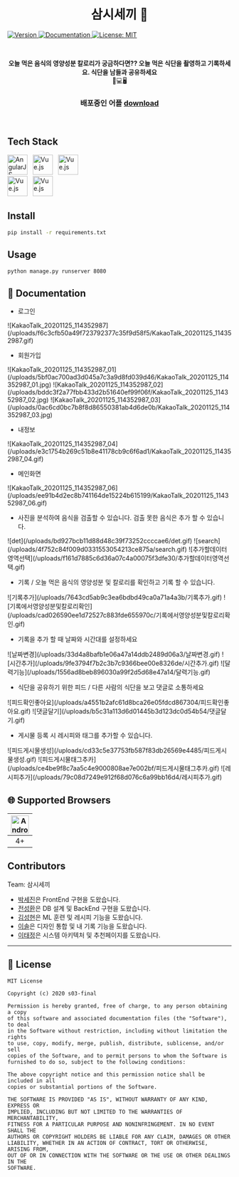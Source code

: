 <h1 align="center"> 삼시세끼 👋</h1>
<p>
  <a href="https://drive.google.com/file/d/1N3IzRW76bwCpz-Kd8p0N_UpKVS93eFC9/view?usp=sharing" target="_blank">
  <img alt="Version" src="https://img.shields.io/badge/version-1.0-blue.svg?cacheSeconds=2592000" />
  </a>
  <a href="https://drive.google.com/file/d/1N3IzRW76bwCpz-Kd8p0N_UpKVS93eFC9/view?usp=sharing" target="_blank">
    <img alt="Documentation" src="https://img.shields.io/badge/documentation-yes-brightgreen.svg" />
  </a>
  <a href="#" target="_blank">
    <img alt="License: MIT" src="https://img.shields.io/badge/License-MIT-yellow.svg" />
  </a>
</p><br/>

<p align=center>
  <b>오늘 먹은 음식의 영양성분 칼로리가 궁금하다면?? 오늘 먹은 식단을 촬영하고 기록하세요. 
  식단을 남들과 공유하세요 </b><br>📱💻🖥
</p>

<h3 align=center>
배포중인 어플
  <a href="https://drive.google.com/file/d/1N3IzRW76bwCpz-Kd8p0N_UpKVS93eFC9/view?usp=sharing">download</a> 
</h3><br/>


## Tech Stack

<div>
    <a href="https://github.com/naver/egjs-flicking/blob/master/packages/ngx-flicking/README.md"><img width="45" src="https://www.manhattanmobile.com/wp-content/uploads/2018/08/react-native-workshop-1024x538.jpg" alt="AngularJS" /></a>&nbsp;&nbsp;
    <a href="https://github.com/naver/egjs-flicking/blob/master/packages/vue-flicking/README.md"><img width="45" src="https://t1.daumcdn.net/cfile/tistory/998EBC4E5B5350CC32" alt="Vue.js" /></a>&nbsp;&nbsp;
    <a href="https://github.com/naver/egjs-flicking/blob/master/packages/vue-flicking/README.md"><img width="45" src="https://t1.daumcdn.net/cfile/tistory/9987444D5AA3751837" alt="Vue.js" /></a>
</div>


<div>
    <a href="https://github.com/naver/egjs-flicking/blob/master/packages/vue-flicking/README.md"><img width="45" src="https://4.bp.blogspot.com/-brgnjo5GUa0/WLhXuAwnQII/AAAAAAAAD88/oxL3WK0wiU8zRVDAKyt1sUo37VZLo3BrQCLcB/s200/Android%2BLogo.png" alt="Vue.js" /></a>&nbsp;&nbsp;
    <a href="https://github.com/naver/egjs-flicking/blob/master/packages/vue-flicking/README.md"><img width="45" src="https://encrypted-tbn0.gstatic.com/images?q=tbn:ANd9GcRiwsw2zjytYQGtiLA4ZdKwANVx-PuYKxa2eg&usqp=CAU" alt="Vue.js" /></a>&nbsp;&nbsp;
</div>

## Install

```sh
pip install -r requirements.txt
```

## Usage

```sh
python manage.py runserver 8080
```


## 📖 Documentation

* 로그인

<div>
    ![KakaoTalk_20201125_114352987](/uploads/f6c3cfb50a49f723792377c35f9d58f5/KakaoTalk_20201125_114352987.gif)
</div>


* 회원가입

<div>
   ![KakaoTalk_20201125_114352987_01](/uploads/5bf0ac700ad3d045a7c3a9d8fd039d46/KakaoTalk_20201125_114352987_01.jpg)
   ![KakaoTalk_20201125_114352987_02](/uploads/bddc3f2a77fbb433d2b51640ef99f06f/KakaoTalk_20201125_114352987_02.jpg)
   ![KakaoTalk_20201125_114352987_03](/uploads/0ac6cd0bc7b8f8d86550381ab4d6de0b/KakaoTalk_20201125_114352987_03.jpg)
</div>


* 내정보
<div>
![KakaoTalk_20201125_114352987_04](/uploads/e3c1754b269c51b8e41178cb9c6f6ad1/KakaoTalk_20201125_114352987_04.gif)
</div>


* 메인화면
<div>
![KakaoTalk_20201125_114352987_06](/uploads/ee91b4d2ec8b741164de15224b615199/KakaoTalk_20201125_114352987_06.gif)   
</div>


* 사진을 분석하여 음식을 검출할 수 있습니다. 검출 못한 음식은 추가 할 수 있습니다.
<div>
    ![det](/uploads/bd927bcb11d88d48c39f73252ccccae6/det.gif)
    ![search](/uploads/4f752c84f009d0331553054213ce875a/search.gif)
    ![추가할데이터영역선택](/uploads/f161d7885c6d36a07c4a00075f3dfe30/추가할데이터영역선택.gif)
</div>



* 기록 / 오늘 먹은 음식의 영양성분 및 칼로리를 확인하고 기록 할 수 있습니다. 
<div>
![기록추가](/uploads/7643cd5ab9c3ea6bdbd49ca0a71a4a3b/기록추가.gif)
![기록에서영양성분및칼로리확인](/uploads/cad026590ee1d72527c883fde655970c/기록에서영양성분및칼로리확인.gif)
</div>

* 기록을 추가 할 때 날짜와 시간대를 설정하세요 

<div>
    ![날짜변경](/uploads/33d4a8bafb1e06a47a14ddb2489d06a3/날짜변경.gif)
    ![시간추가](/uploads/9fe3794f7b2c3b7c9366bee00e8326de/시간추가.gif)
    ![달력기능](/uploads/1556ad8beb896030a99f2d5d68e47a14/달력기능.gif)
</div>



* 식단을 공유하기 위한 피드 / 다른 사람의 식단을 보고 댓글로 소통하세요
<div>
![피드확인좋아요](/uploads/a4551b2afc61d8bca26e05fdcd867304/피드확인좋아요.gif)
![댓글달기](/uploads/b5c31a113d6d01445b3d123dc0d54b54/댓글달기.gif)
</div>

* 게시물 등록 시 레시피와 태그를 추가할 수 있습니다.

<div>
![피드게시물생성](/uploads/cd33c5e37753fb587f83db26569e4485/피드게시물생성.gif)
![피드게시물태그추카](/uploads/ce4be9f8c7aa5c4e9000808ae7e002bf/피드게시물태그추카.gif)
![레시피추가](/uploads/79c08d7249e912f68d076c6a99bb16d4/레시피추가.gif)
</div>

## 🌐 Supported Browsers
|<img width="40" src="https://simpleicons.org/icons/android.svg" alt="Android">|
|:---:|
|4+|



## Contributors

Team: 삼시세끼
* [박세진](https://lab.ssafy.com/psj8532)은 FrontEnd 구현을 도왔습니다.
* [전성환](https://lab.ssafy.com/jeonsung02)은 DB 설계 및 BackEnd 구현을 도왔습니다.
* [김성현](https://lab.ssafy.com/tjdgus2319)은 ML 훈련 및 레시피 기능을 도왔습니다.
* [이솔](https://lab.ssafy.com/tedy55)은 디자인 통합 및 내 기록 기능을 도왔습니다.
* [이태정](https://lab.ssafy.com/taehee7590)은 시스템 아키텍처 및 추천페이지를 도왔습니다.


***
## 📜 License

```
MIT License

Copyright (c) 2020 s03-final

Permission is hereby granted, free of charge, to any person obtaining a copy
of this software and associated documentation files (the "Software"), to deal
in the Software without restriction, including without limitation the rights
to use, copy, modify, merge, publish, distribute, sublicense, and/or sell
copies of the Software, and to permit persons to whom the Software is
furnished to do so, subject to the following conditions:

The above copyright notice and this permission notice shall be included in all
copies or substantial portions of the Software.

THE SOFTWARE IS PROVIDED "AS IS", WITHOUT WARRANTY OF ANY KIND, EXPRESS OR
IMPLIED, INCLUDING BUT NOT LIMITED TO THE WARRANTIES OF MERCHANTABILITY,
FITNESS FOR A PARTICULAR PURPOSE AND NONINFRINGEMENT. IN NO EVENT SHALL THE
AUTHORS OR COPYRIGHT HOLDERS BE LIABLE FOR ANY CLAIM, DAMAGES OR OTHER
LIABILITY, WHETHER IN AN ACTION OF CONTRACT, TORT OR OTHERWISE, ARISING FROM,
OUT OF OR IN CONNECTION WITH THE SOFTWARE OR THE USE OR OTHER DEALINGS IN THE
SOFTWARE.


```